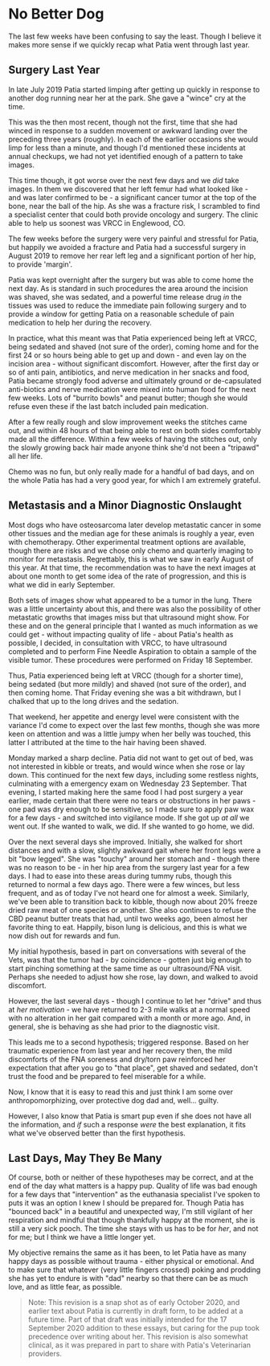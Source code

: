 # No Better Dog

The last few weeks have been confusing to say the least. Though I believe it makes more sense if we quickly recap what Patia went through last year.

## Surgery Last Year

In late July 2019 Patia started limping after getting up quickly in response to another dog running near her at the park. She gave a "wince" cry at the time. 

This was the then most recent, though not the first, time that she had winced in response to a sudden movement or awkward landing over the preceding three years (roughly). In each of the earlier occasions she would limp for less than a minute, and though I'd mentioned these incidents at annual checkups, we had not yet identified enough of a pattern to take images.

This time though, it got worse over the next few days and we _did_ take images. In them we discovered that her left femur had what looked like - and was later confirmed to be - a significant cancer tumor at the top of the bone, near the ball of the hip. As she was a fracture risk, I scrambled to find a specialist center that could both provide oncology and surgery. The clinic able to help us soonest was VRCC in Englewood, CO.

The few weeks before the surgery were very painful and stressful for Patia, but happily we avoided a fracture and Patia had a successful surgery in August 2019 to remove her rear left leg and a significant portion of her hip, to provide 'margin'.

Patia was kept overnight after the surgery but was able to come home the next day. As is standard in such procedures the area around the incision was shaved, she was sedated, and a powerful time release drug _in_ the tissues was used to reduce the immediate pain following surgery and to provide a window for getting Patia on a reasonable schedule of pain medication to help her during the recovery.

In practice, what this meant was that Patia experienced being left at VRCC, being sedated and shaved (not sure of the order), coming home and for the first 24 or so hours being able to get up and down - and even lay on the incision area - without significant discomfort. However, after the first day or so of anti pain, antibiotics, and nerve medication in her snacks and food, Patia became strongly food adverse and ultimately ground or de-capsulated anti-biotics and nerve medication were mixed into human food for the next few weeks. Lots of "burrito bowls" and peanut butter; though she would refuse even these if the last batch included pain medication.

After a few really rough and slow improvement weeks the stitches came out, and within 48 hours of that being able to rest on both sides comfortably made all the difference. Within a few weeks of having the stitches out, only the slowly growing back hair made anyone think she'd not been a "tripawd" all her life.

Chemo was no fun, but only really made for a handful of bad days, and on the whole Patia has had a very good year, for which I am extremely grateful.

## Metastasis and a Minor Diagnostic Onslaught

Most dogs who have osteosarcoma later develop metastatic cancer in some other tissues and the median age for these animals is roughly a year, even with chemotherapy. Other experimental treatment options are available, though there are risks and we chose only chemo and quarterly imaging to monitor for metastasis. Regrettably, this is what we saw in early August of this year. At that time, the recommendation was to have the next images at about one month to get some idea of the rate of progression, and this is what we did in early September.

Both sets of images show what appeared to be a tumor in the lung. There was a little uncertainty about this, and there was also the possibility of other metastatic growths that images miss but that ultrasound might show. For these and on the general principle that I wanted as much information as we could get - without impacting quality of life - about Patia's health as possible, I decided, in consultation with VRCC, to have ultrasound completed and to perform Fine Needle Aspiration to obtain a sample of the visible tumor. These procedures were performed on Friday 18 September.

Thus, Patia experienced being left at VRCC (though for a shorter time), being sedated (but more mildly) and shaved (not sure of the order), and then coming home. That Friday evening she was a bit withdrawn, but I chalked that up to the long drives and the sedation. 

That weekend, her appetite and energy level were consistent with the variance I'd come to expect over the last few months, though she was more keen on attention and was a little jumpy when her belly was touched, this latter I attributed at the time to the hair having been shaved.

Monday marked a sharp decline. Patia did not want to get out of bed, was not interested in kibble or treats, and would wince when she rose or lay down. This continued for the next few days, including some restless nights, culminating with a emergency exam on Wednesday 23 September. That evening, I started making here the same food I had post surgery a year earlier, made certain that there were no tears or obstructions in her paws - one pad was dry enough to be sensitive, so I made sure to apply paw wax for a few days - and switched into vigilance mode. If she got up _at all_ we went out. If she wanted to walk, we did. If she wanted to go home, we did.

Over the next several days she improved. Initially, she walked for short distances and with a slow, slightly awkward gait where her front legs were a bit "bow legged". She was "touchy" around her stomach and - though there was no reason to be - in her hip area from the surgery last year for a few days. I had to ease into these areas during tummy rubs, though this returned to normal a few days ago. There were a few winces, but less frequent, and as of today I've not heard one for almost a week. Similarly, we've been able to transition back to kibble, though now about 20% freeze dried raw meat of one species or another. She also continues to refuse the CBD peanut butter treats that had, until two weeks ago, been almost her favorite thing to eat. Happily, bison lung is delicious, and this is what we now dish out for rewards and fun.

My initial hypothesis, based in part on conversations with several of the Vets, was that the tumor had - by coincidence - gotten just big enough to start pinching something at the same time as our ultrasound/FNA visit. Perhaps she needed to adjust how she rose, lay down, and walked to avoid discomfort.

However, the last several days - though I continue to let her "drive" and thus at _her motivation_ - we have returned to 2-3 mile walks at a normal speed with no alteration in her gait compared with a month or more ago. And, in general, she is behaving as she had prior to the diagnostic visit.

This leads me to a second hypothesis; triggered response. Based on her traumatic experience from last year and her recovery then, the mild discomforts of the FNA soreness and dry/torn paw reinforced her expectation that after you go to "that place", get shaved and sedated, don't trust the food and be prepared to feel miserable for a while.

Now, I know that it is easy to read this and just think I am some over anthropomorphizing, over protective dog dad and, well... guilty. 

However, I also know that Patia is smart pup even if she does not have all the information, and _if_ such a response _were_ the best explanation, it fits what we've observed better than the first hypothesis.

## Last Days, May They Be Many

Of course, both or neither of these hypotheses may be correct, and at the end of the day what matters is a happy pup. Quality of life was bad enough for a few days that "intervention" as the euthanasia specialist I've spoken to puts it was an option I knew I should be prepared for. Though Patia has "bounced back" in a beautiful and unexpected way, I'm still vigilant of her respiration and mindful that though thankfully happy at the moment, she is still a very sick pooch. The time she stays with us has to be for _her_, and not for me; but I think we have a little longer yet.

My objective remains the same as it has been, to let Patia have as many happy days as possible without trauma - either physical or emotional. And to make sure that whatever (very little fingers crossed) poking and prodding she has yet to endure is with "dad" nearby so that there can be as much love, and as little fear, as possible.

> Note: This revision is a snap shot as of early October 2020, and earlier text about Patia is currently in draft form, to be added at a future time. Part of that draft was initially intended for the 17 September 2020 addition to these essays, but caring for the pup took precedence over writing about her. This revision is also somewhat clinical, as it was prepared in part to share with Patia's Veterinarian providers. 
